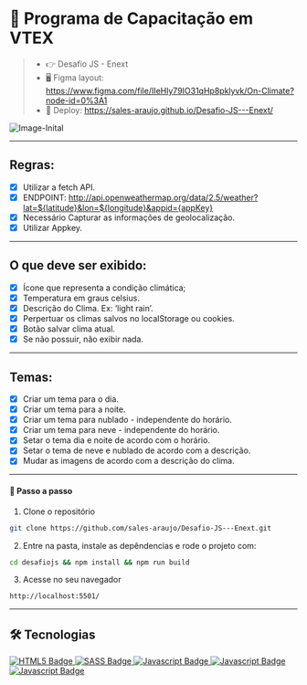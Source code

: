  # 🚀  Programa de Capacitação em VTEX
> - 👉 Desafio JS - Enext
> - 🖥️ Figma layout: https://www.figma.com/file/IIeHly79IO31qHp8pklyvk/On-Climate?node-id=0%3A1
> - 🔗 Deploy: https://sales-araujo.github.io/Desafio-JS---Enext/


![Image-Inital](https://user-images.githubusercontent.com/101731656/170888550-d00a599f-a69b-4140-9c97-1700b4a88aff.PNG)


---
## Regras:

- [x] Utilizar a fetch API.
- [x] ENDPOINT: http://api.openweathermap.org/data/2.5/weather?lat=${latitude}&lon=${longitude}&appid={appKey}
- [x] Necessário Capturar as informações de geolocalização.
- [x] Utilizar Appkey.

---
## O que deve ser exibido:

- [x] Ícone que representa a condição climática;
- [x] Temperatura em graus celsius.
- [x] Descrição do Clima. Ex: ‘light rain’.
- [x] Perpertuar os climas salvos no localStorage ou cookies.
- [x] Botão salvar clima atual.
- [x] Se não possuir, não exibir nada.

---
## Temas: 

- [x] Criar um tema para o dia.
- [x] Criar um tema para a noite.
- [x] Criar um tema para nublado - independente do horário.
- [x] Criar um tema para neve - independente do horário.
- [x] Setar o tema dia e noite de acordo com o horário.
- [x] Setar o tema de neve e nublado de acordo com a descrição.
- [x] Mudar as imagens de acordo com a descrição do clima.

--- 
#### :compass: Passo a passo

1. Clone o repositório 
```bash
git clone https://github.com/sales-araujo/Desafio-JS---Enext.git
```

2. Entre na pasta, instale as depêndencias e rode o projeto com:
```bash
cd desafiojs && npm install && npm run build
```

3. Acesse no seu navegador 
```bash
http://localhost:5501/
```

---
## :hammer_and_wrench: Tecnologias

<div align="left">
  <a href="https://developer.mozilla.org/en-US/docs/Glossary/HTML5" target="_blank">
    <img src="https://img.shields.io/badge/html5-%23E34F26.svg?style=for-the-badge&logo=html5&logoColor=white" alt="HTML5 Badge"/>
  </a>
  <a href="https://sass-lang.com/" target="_blank">
    <img src="https://img.shields.io/badge/SASS-hotpink.svg?style=for-the-badge&logo=SASS&logoColor=white" alt="SASS Badge"/>
  </a>
  <a href="https://developer.mozilla.org/en-US/docs/Web/JavaScript" target="_blank">
    <img src="https://img.shields.io/badge/javascript-%23323330.svg?style=for-the-badge&logo=javascript&logoColor=%23F7DF1E" alt="Javascript Badge"/>
  </a>
   <a href="https://webpack.js.org/" target="_blank">
    <img src="https://img.shields.io/badge/webpack-%238DD6F9.svg?style=for-the-badge&logo=webpack&logoColor=black" alt="Javascript Badge"/>
  </a>
   <a href="https://babeljs.io/" target="_blank">
    <img src="https://img.shields.io/badge/Babel-F9DC3e?style=for-the-badge&logo=babel&logoColor=black" alt="Javascript Badge"/>
  </a>
</div>


